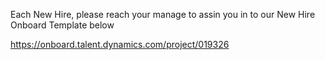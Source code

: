 Each New Hire, please reach your manage to assin you in to our New Hire Onboard Template below

https://onboard.talent.dynamics.com/project/019326
